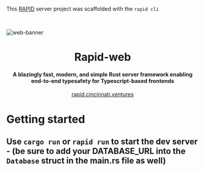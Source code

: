 This [RAPID](https://rapid.cincinnati.ventures/) server project was scaffolded with the `rapid cli`

</br>

![web-banner](https://user-images.githubusercontent.com/68653294/230900821-06221c9d-3769-4dc8-8e8a-b9e2af81fdca.svg)
<h1 align='center'>Rapid-web</h1>
<h4 align='center'>A blazingly fast, modern, and simple Rust server framework enabling end-to-end typesafety for Typescript-based frontends</h4>
<div align='center'>
    <a href='https://rapid.cincinnati.ventures/' target='_blank'>rapid.cincinnati.ventures</a>
</div>

# Getting started

## Use `cargo run` or `rapid run` to start the dev server - (be sure to add your DATABASE_URL into the `Database` struct in the main.rs file as well)

